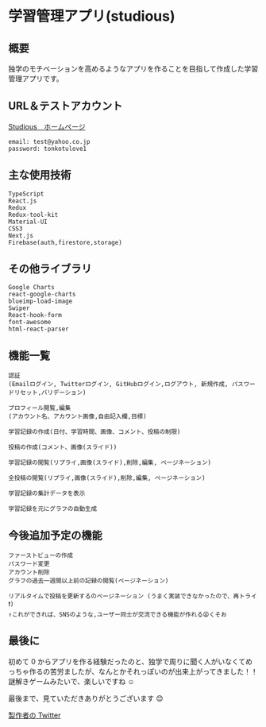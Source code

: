 # 学習管理アプリ(studious)

## 概要

独学のモチベーションを高めるようなアプリを作ることを目指して作成した学習管理アプリです。

## URL＆テストアカウント

[Studious　ホームページ](https://studious-61g8s50ep-patao150205.vercel.app/home)

    email: test@yahoo.co.jp
    password: tonkotulove1

## 主な使用技術

    TypeScript
    React.js
    Redux
    Redux-tool-kit
    Material-UI
    CSS3
    Next.js
    Firebase(auth,firestore,storage)

## その他ライブラリ

    Google Charts
    react-google-charts
    blueimp-load-image
    Swiper
    React-hook-form
    font-awesome
    html-react-parser

## 機能一覧

    認証
    (Emailログイン, Twitterログイン, GitHubログイン,ログアウト, 新規作成, パスワードリセット,バリデーション)

    プロフィール閲覧,編集
    (アカウント名、アカウント画像,自由記入欄,目標)

    学習記録の作成(日付、学習時間、画像、コメント、投稿の制限)

    投稿の作成(コメント、画像(スライド))

    学習記録の閲覧(リプライ,画像(スライド),削除,編集, ページネーション)

    全投稿の閲覧(リプライ,画像(スライド),削除,編集, ページネーション)

    学習記録の集計データを表示

    学習記録を元にグラフの自動生成

## 今後追加予定の機能

    ファーストビューの作成
    パスワード変更
    アカウント削除
    グラフの過去一週間以上前の記録の閲覧(ページネーション)

    リアルタイムで投稿を更新するのページネーション (うまく実装できなかったので、再トライ❗)
    ↑これができれば、SNSのような,ユーザー同士が交流できる機能が作れる😫くそお

## 最後に

初めて 0 からアプリを作る経験だったのと、独学で周りに聞く人がいなくてめっちゃ作るの苦労ましたが、なんとかそれっぽいのが出来上がってきました！！
謎解きゲームみたいで、楽しいですね ☺️

最後まで、見ていただきありがとうございます 😊

[製作者の Twitter](https://twitter.com/Patao_program)
